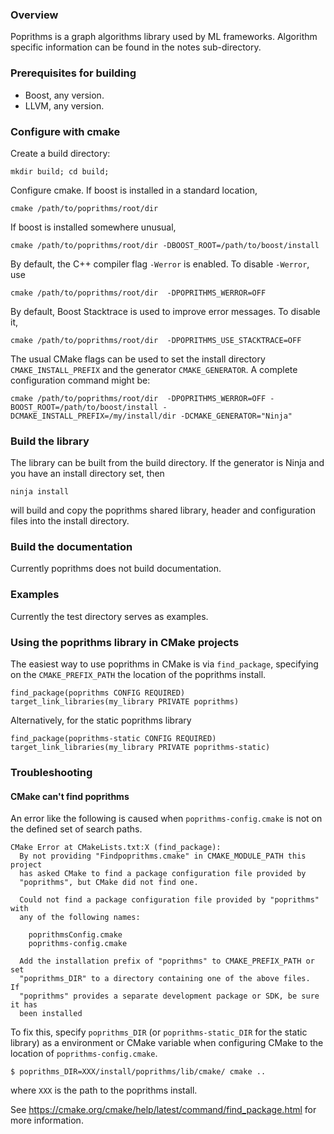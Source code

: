 ### Overview

Poprithms is a graph algorithms library used by ML frameworks. Algorithm specific information can be found in the notes sub-directory. 

### Prerequisites for building

* Boost, any version. 
* LLVM, any version. 

### Configure with cmake 

Create a build directory:
```
mkdir build; cd build;
```

Configure cmake. If boost is installed in a standard location, 
```
cmake /path/to/poprithms/root/dir
```

If boost is installed somewhere unusual, 
```
cmake /path/to/poprithms/root/dir -DBOOST_ROOT=/path/to/boost/install 
```

By default, the C++ compiler flag `-Werror` is enabled. To disable `-Werror`, use 
```
cmake /path/to/poprithms/root/dir  -DPOPRITHMS_WERROR=OFF
```

By default, Boost Stacktrace is used to improve error messages. To disable it,
```
cmake /path/to/poprithms/root/dir  -DPOPRITHMS_USE_STACKTRACE=OFF
```

The usual CMake flags can be used to set the install directory `CMAKE_INSTALL_PREFIX` 
and the generator `CMAKE_GENERATOR`. A complete configuration command might be:

```
cmake /path/to/poprithms/root/dir  -DPOPRITHMS_WERROR=OFF -BOOST_ROOT=/path/to/boost/install -DCMAKE_INSTALL_PREFIX=/my/install/dir -DCMAKE_GENERATOR="Ninja"
```

### Build the library

The library can be built from the build directory. If the generator is Ninja and you have an install directory set, then 
```
ninja install
```

will build and copy the poprithms shared library, header and configuration files into the install directory. 

### Build the documentation 

Currently poprithms does not build documentation. 

### Examples 

Currently the test directory serves as examples. 

### Using the poprithms library in CMake projects

The easiest way to use poprithms in CMake is via `find_package`, specifying on the `CMAKE_PREFIX_PATH` the location of the poprithms install.

```
find_package(poprithms CONFIG REQUIRED)
target_link_libraries(my_library PRIVATE poprithms)
```

Alternatively, for the static poprithms library

```
find_package(poprithms-static CONFIG REQUIRED)
target_link_libraries(my_library PRIVATE poprithms-static)
```

### Troubleshooting

#### CMake can't find poprithms

An error like the following is caused when `poprithms-config.cmake` is not on the defined set of search paths.

```
CMake Error at CMakeLists.txt:X (find_package):
  By not providing "Findpoprithms.cmake" in CMAKE_MODULE_PATH this project
  has asked CMake to find a package configuration file provided by
  "poprithms", but CMake did not find one.

  Could not find a package configuration file provided by "poprithms" with
  any of the following names:

    poprithmsConfig.cmake
    poprithms-config.cmake

  Add the installation prefix of "poprithms" to CMAKE_PREFIX_PATH or set
  "poprithms_DIR" to a directory containing one of the above files.  If
  "poprithms" provides a separate development package or SDK, be sure it has
  been installed
```

To fix this, specify `poprithms_DIR` (or `poprithms-static_DIR` for the static library) as a environment or CMake variable when configuring CMake to the location of `poprithms-config.cmake`.

`$ poprithms_DIR=XXX/install/poprithms/lib/cmake/ cmake ..`

where `XXX` is the path to the poprithms install.

See https://cmake.org/cmake/help/latest/command/find_package.html for more information.
